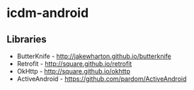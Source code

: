 # icdm-android

Libraries
---------

 * ButterKnife - http://jakewharton.github.io/butterknife
 * Retrofit - http://square.github.io/retrofit
 * OkHttp - http://square.github.io/okhttp
 * ActiveAndroid - https://github.com/pardom/ActiveAndroid
